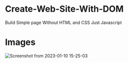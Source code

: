 # Create-Web-Site-With-DOM
Build Simple page Without HTML and CSS Just Javascript

# Images
![Screenshot from 2023-01-10 15-25-03](https://user-images.githubusercontent.com/26336407/211577673-555f68e6-5b8f-45d3-aa95-76454c2df9a6.png)
